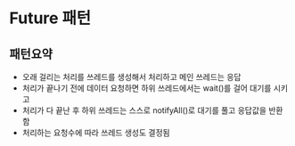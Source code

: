 # Future 패턴
## 패턴요약
- 오래 걸리는 처리를 쓰레드를 생성해서 처리하고 메인 쓰레드는 응답
- 처리가 끝나기 전에 데이터 요청하면 하위 쓰레드에서는 wait()를 걸어 대기를 시키고
- 처리가 다 끝난 후 하위 쓰레드는 스스로 notifyAll()로 대기를 풀고 응답값을 반환함
- 처리하는 요청수에 따라 쓰레드 생성도 결정됨

